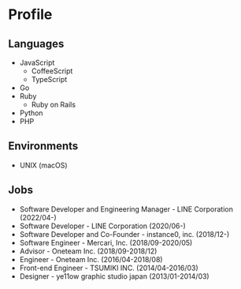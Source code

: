 # Profile

## Languages

- JavaScript
  - CoffeeScript
  - TypeScript
- Go
- Ruby
  - Ruby on Rails
- Python
- PHP

## Environments

- UNIX (macOS)

## Jobs

- Software Developer and Engineering Manager - LINE Corporation (2022/04-)
- Software Developer - LINE Corporation (2020/06-)
- Software Developer and Co-Founder - instance0, inc. (2018/12-)
- Software Engineer - Mercari, Inc. (2018/09-2020/05)
- Advisor - Oneteam Inc. (2018/09-2018/12)
- Engineer - Oneteam Inc. (2016/04-2018/08)
- Front-end Engineer - TSUMIKI INC. (2014/04-2016/03)
- Designer - ye11ow graphic studio japan (2013/01-2014/03)
